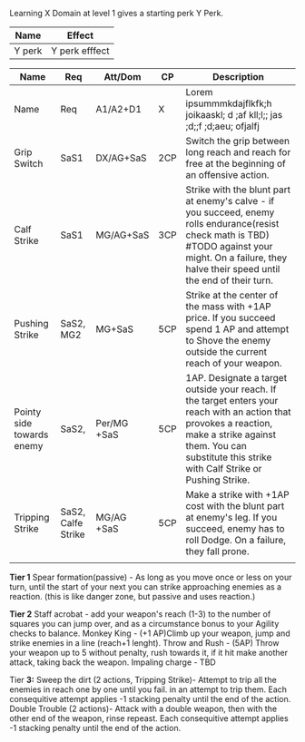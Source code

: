 
Learning X Domain at level 1 gives a starting perk Y Perk.

| **Name** | **Effect**     |
| -------- | -------------- |
| Y perk   | Y perk efffect |

| **Name**                  | **Req**            | Att/Dom     | **CP** | **Description**                                                                                                                                                                                                     |
| ------------------------- | ------------------ | ----------- | ------ | ------------------------------------------------------------------------------------------------------------------------------------------------------------------------------------------------------------------- |
| Name                      | Req                | A1/A2+D1    | X      | Lorem ipsummmkdajflkfk;h joikaaskl; d ;af kll;l;;  jas ;d;;f ;d;aeu; ofjalfj                                                                                                                                        |
| Grip Switch               | SaS1               | DX/AG+SaS   | 2CP    | Switch the grip between long reach and reach for free at the beginning of an offensive action.                                                                                                                      |
| Calf Strike               | SaS1               | MG/AG+SaS   | 3CP    | Strike with the blunt part at enemy's calve - if you succeed, enemy rolls endurance(resist check math is TBD) #TODO against your might. On a failure, they halve their speed until the end of their turn.           |
| Pushing Strike            | SaS2, MG2          | MG+SaS      | 5CP    | Strike at the center of the mass with +1AP price. If you succeed spend 1 AP and attempt to Shove the enemy outside the current reach of your weapon.                                                                |
| Pointy side towards enemy | SaS2,              | Per/MG +SaS | 5CP    | 1AP. Designate a target outside your reach. If the target enters your reach with an action that provokes a reaction, make a strike against them. You can substitute this strike with Calf Strike or Pushing Strike. |
| Tripping Strike           | SaS2, Calfe Strike | MG/AG +SaS  | 5CP    | Make a strike with +1AP cost with the blunt part at enemy's leg. If you succeed, enemy has to roll Dodge. On a failure, they fall prone.                                                                            |
|                           |                    |             |        |                                                                                                                                                                                                                     |


**Tier 1** 
Spear formation(passive) - As long as you move once or less on your turn, until the start of your next you can strike approaching enemies as a reaction. (this is like danger zone, but passive and uses reaction.) 

**Tier 2** 
Staff acrobat - add your weapon's reach (1-3) to the number of squares you can jump over, and as a circumstance bonus to your Agility checks to balance. 
Monkey King - (+1 AP)Climb up your weapon, jump and strike enemies in a line (reach+1 lenght). 
Throw and Rush - (5AP) Throw your weapon up to 5 without penalty, rush towards it, if it hit make another attack, taking back the weapon. 
Impaling charge - TBD

Tier **3:** 
Sweep the dirt (2 actions, Tripping Strike)- Attempt to trip all the enemies in reach one by one until you fail. in an attempt to trip them. Each consequitive attempt applies -1 stacking penalty until the end of the action. Double Trouble (2 actions)- Attack with a double weapon, then with the other end of the weapon, rinse repeast. Each consequitive attempt applies -1 stacking penalty until the end of the action.
